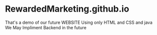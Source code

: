 # RewardedMarketing.github.io
That's a demo of our future WEBSITE 
Using only HTML and CSS and java 
We May Impliment Backend in the future 
